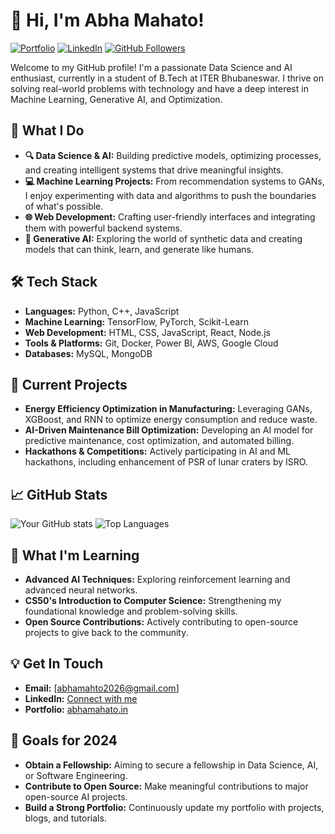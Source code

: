 

<!--
**CHIKA0411/CHIKA0411** is a ✨ _special_ ✨ repository because its `README.md` (this file) appears on your GitHub profile.

Here are some ideas to get you started:

- 🔭 I’m currently working on ...
- 🌱 I’m currently learning ...
- 👯 I’m looking to collaborate on ...
- 🤔 I’m looking for help with ...
- 💬 Ask me about ...
- 📫 How to reach me: ...
- 😄 Pronouns: ...
- ⚡ Fun fact: ...
-->
# 👋 Hi, I'm Abha Mahato!

[![Portfolio](https://img.shields.io/badge/Portfolio-abhamahato.in-blue)](https://abhamahato.in) 
[![LinkedIn](https://img.shields.io/badge/LinkedIn-Connect-blue)](https://www.linkedin.com/in/your-profile)
[![GitHub Followers](https://img.shields.io/github/followers/your-username?label=Follow)](https://github.com/your-username)

Welcome to my GitHub profile! I'm a passionate Data Science and AI enthusiast, currently in a student of B.Tech at ITER Bhubaneswar. I thrive on solving real-world problems with technology and have a deep interest in Machine Learning, Generative AI, and Optimization.

## 🚀 **What I Do**

- **🔍 Data Science & AI:** Building predictive models, optimizing processes, and creating intelligent systems that drive meaningful insights.
- **💻 Machine Learning Projects:** From recommendation systems to GANs, I enjoy experimenting with data and algorithms to push the boundaries of what's possible.
- **🌐 Web Development:** Crafting user-friendly interfaces and integrating them with powerful backend systems.
- **🧠 Generative AI:** Exploring the world of synthetic data and creating models that can think, learn, and generate like humans.

## 🛠 **Tech Stack**

- **Languages:** Python, C++, JavaScript
- **Machine Learning:** TensorFlow, PyTorch, Scikit-Learn
- **Web Development:** HTML, CSS, JavaScript, React, Node.js
- **Tools & Platforms:** Git, Docker, Power BI, AWS, Google Cloud
- **Databases:** MySQL, MongoDB

## 🌟 **Current Projects**

- **Energy Efficiency Optimization in Manufacturing:** Leveraging GANs, XGBoost, and RNN to optimize energy consumption and reduce waste.
- **AI-Driven Maintenance Bill Optimization:** Developing an AI model for predictive maintenance, cost optimization, and automated billing.
- **Hackathons & Competitions:** Actively participating in AI and ML hackathons, including enhancement of PSR of lunar craters by ISRO.

## 📈 **GitHub Stats**

![Your GitHub stats](https://github-readme-stats.vercel.app/api?username=CHIKA0411&show_icons=true&theme=radical)
![Top Languages](https://github-readme-stats.vercel.app/api/top-langs/?username=CHIKA0411&layout=compact&theme=radical)

## 🌱 **What I'm Learning**

- **Advanced AI Techniques:** Exploring reinforcement learning and advanced neural networks.
- **CS50's Introduction to Computer Science:** Strengthening my foundational knowledge and problem-solving skills.
- **Open Source Contributions:** Actively contributing to open-source projects to give back to the community.

## 💡 **Get In Touch**

- **Email:** [abhamahto2026@gmail.com]
- **LinkedIn:** [Connect with me](https://www.linkedin.com/in/abha-mahato)
- **Portfolio:** [abhamahato.in](https://abhamahato.in)

## 🎯 **Goals for 2024**

- **Obtain a Fellowship:** Aiming to secure a fellowship in Data Science, AI, or Software Engineering.
- **Contribute to Open Source:** Make meaningful contributions to major open-source AI projects.
- **Build a Strong Portfolio:** Continuously update my portfolio with projects, blogs, and tutorials.
